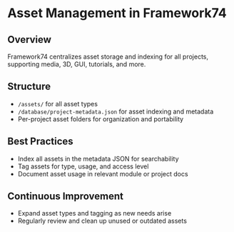 # Asset Management in Framework74

## Overview
Framework74 centralizes asset storage and indexing for all projects, supporting media, 3D, GUI, tutorials, and more.

## Structure
- `/assets/` for all asset types
- `/database/project-metadata.json` for asset indexing and metadata
- Per-project asset folders for organization and portability

## Best Practices
- Index all assets in the metadata JSON for searchability
- Tag assets for type, usage, and access level
- Document asset usage in relevant module or project docs

## Continuous Improvement
- Expand asset types and tagging as new needs arise
- Regularly review and clean up unused or outdated assets
